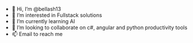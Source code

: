 - 👋 Hi, I’m @bellash13
- 👀 I’m interested in Fullstack solutions
- 🌱 I’m currently learning AI
- 💞️ I’m looking to collaborate on c#, angular and python productivity tools
- 📫 Email to reach me

<!---
bellash13/bellash13 is a ✨ special ✨ repository because its `README.md` (this file) appears on your GitHub profile.
You can click the Preview link to take a look at your changes.
--->
